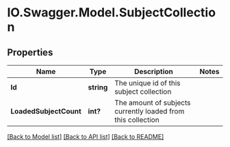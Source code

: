 # IO.Swagger.Model.SubjectCollection
## Properties

Name | Type | Description | Notes
------------ | ------------- | ------------- | -------------
**Id** | **string** | The unique id of this subject collection | 
**LoadedSubjectCount** | **int?** | The amount of subjects currently loaded from this collection | 

[[Back to Model list]](../README.md#documentation-for-models) [[Back to API list]](../README.md#documentation-for-api-endpoints) [[Back to README]](../README.md)

